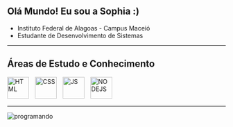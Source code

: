 ## Olá Mundo! Eu sou a Sophia :)

- Instituto Federal de Alagoas - Campus Maceió
- Estudante de Desenvolvimento de Sistemas
___
## Áreas de Estudo e Conhecimento
<img src="https://cdn-icons-png.flaticon.com/512/732/732212.png" alt="HTML" width="50" style="margin-right: 10px;">   <img src="https://cdn-icons-png.flaticon.com/512/732/732190.png" alt="CSS" width="50" style="margin-right: 10px;">   <img src="https://cdn-icons-png.flaticon.com/512/5968/5968292.png" alt="JS" width="50" style="margin-right: 10px;">   <img src="https://static-00.iconduck.com/assets.00/node-js-icon-454x512-nztofx17.png" alt="NODEJS" width="50" style="margin-right: 10px;">
___
<img src="https://i.pinimg.com/originals/f9/57/6f/f9576fca9fc8ef79976a1d6327bbe9ae.gif" alt="programando">
